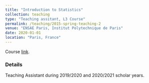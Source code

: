```yaml
---
title: "Introduction to Statistics"
collection: teaching
type: "Teaching assitant, L3 Course"
permalink: /teaching/2015-spring-teaching-2
venue: "ENSAE Paris, Institut Polytechnique de Paris"
date: 2020-01-01
location: "Paris, France"
---
```

Course [link](https://www.ensae.fr/en/courses/introduction-to-statistics/).

### Details

Teaching Assistant during 2019/2020 and 2020/2021 scholar years.

